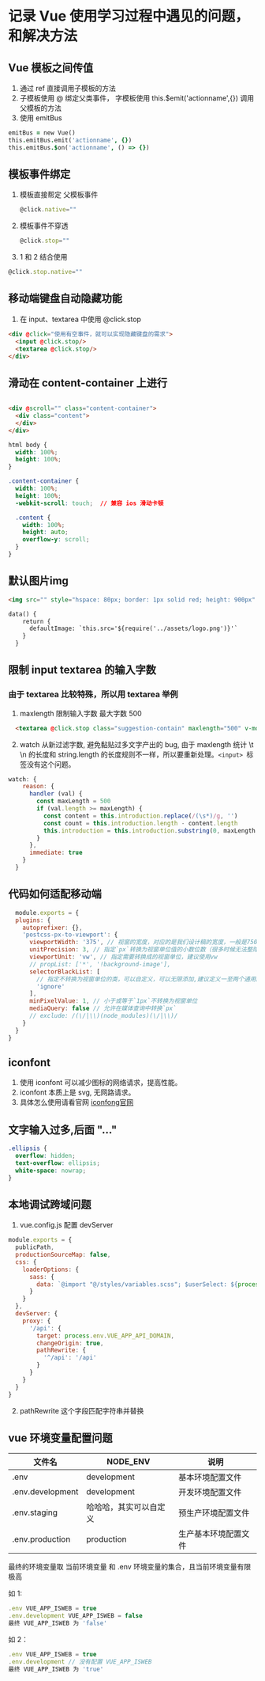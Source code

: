 # 记录 Vue 使用学习过程中遇见的问题，和解决方法

## Vue 模板之间传值

  1. 通过 ref 直接调用子模板的方法
  2. 子模板使用 @ 绑定父类事件， 字模板使用 this.$emit('actionname',{}) 调用父模板的方法
  3. 使用 emitBus
   ```j
   emitBus = new Vue()
   this.emitBus.emit('actionname', {})
   this.emitBus.$on('actionname', () => {})
   ```

## 模板事件绑定
1. 模板直接帮定 父模板事件
   ```js
   @click.native=""
   ```
2. 模板事件不穿透
   ```js
   @click.stop=""
   ```
3. 1 和 2 结合使用
  ```js
  @click.stop.native=""
  ```

## 移动端键盘自动隐藏功能
1. 在 input、textarea 中使用 @click.stop
 ```html
 <div @click="使用有空事件，就可以实现隐藏键盘的需求">
   <input @click.stop/>
   <textarea @click.stop/>
 </div>
 ```
## 滑动在 content-container 上进行

```html

<div @scroll="" class="content-container">
  <div class="content">
  </div>
</div>
```
```css
html body {
  width: 100%;
  height: 100%;
}

.content-container {
  width: 100%;
  height: 100%;
  -webkit-scroll: touch;  // 兼容 ios 滑动卡顿

  .content {
    width: 100%;
    height: auto;
    overflow-y: scroll;
  }
}
```

## 默认图片img

```html
<img src="" style="hspace: 80px; border: 1px solid red; height: 900px" @click="fff" :onerror="defaultImage" alt="The Pulpit Rock" width="304" height="228">

data() {
    return {
      defaultImage: `this.src='${require('../assets/logo.png')}'`
    }
  }
```

## 限制 input textarea 的输入字数
### 由于 textarea 比较特殊，所以用 textarea 举例

1. maxlength 限制输入字数 最大字数 500
   
```html
  <textarea @click.stop class="suggestion-contain" maxlength="500" v-model="reason" placeholder="请输入您的审批意见"></textarea>
```

2. watch 从新过滤字数, 避免黏贴过多文字产出的 bug, 由于 maxlength 统计 \t \n 的长度和 string.length 的长度规则不一样，所以要重新处理。```<input> ```标签没有这个问题。

```js
watch: {
    reason: {
      handler (val) {
        const maxLength = 500
        if (val.length >= maxLength) {
          const content = this.introduction.replace(/(\s*)/g, '')
          const count = this.introduction.length - content.length
          this.introduction = this.introduction.substring(0, maxLength - count)
        }
      },
      immediate: true
    }
  }
```

## 代码如何适配移动端

```js
  module.exports = {
  plugins: {
    autoprefixer: {},
    'postcss-px-to-viewport': {
      viewportWidth: '375', // 视窗的宽度，对应的是我们设计稿的宽度，一般是750
      unitPrecision: 3, // 指定`px`转换为视窗单位值的小数位数（很多时候无法整除）
      viewportUnit: 'vw', // 指定需要转换成的视窗单位，建议使用vw
      // propList: ['*', '!background-image'],
      selectorBlackList: [
        // 指定不转换为视窗单位的类，可以自定义，可以无限添加,建议定义一至两个通用的类名
        'ignore'
      ],
      minPixelValue: 1, // 小于或等于`1px`不转换为视窗单位
      mediaQuery: false // 允许在媒体查询中转换`px`
      // exclude: /(\/|\\)(node_modules)(\/|\\)/
    }
  }
}
```

## iconfont 

1. 使用 iconfont 可以减少图标的网络请求，提高性能。
2. iconfont 本质上是 svg, 无网路请求。
3. 具体怎么使用请看官网 [iconfong官网](https://www.iconfont.cn/)

## 文字输入过多,后面 "..."

```css
.ellipsis {
  overflow: hidden;
  text-overflow: ellipsis;
  white-space: nowrap;
}
```

## 本地调试跨域问题

1. vue.config.js 配置 devServer

```js
module.exports = {
  publicPath,
  productionSourceMap: false,
  css: {
    loaderOptions: {
      sass: {
        data: `@import "@/styles/variables.scss"; $userSelect: ${process.env.VUE_APP_USER_SELECT || 'none'};`
      }
    }
  },
  devServer: {
    proxy: {
      '/api': {
        target: process.env.VUE_APP_API_DOMAIN,
        changeOrigin: true,
        pathRewrite: {
          '^/api': '/api'
        }
      }
    }
  }
}
```

2. pathRewrite
  这个字段匹配字符串并替换

## vue 环境变量配置问题
| 文件名 | NODE_ENV | 说明
| --- | --- | ---
| .env | development | 基本环境配置文件
| .env.development | development | 开发环境配置文件
| .env.staging | 哈哈哈，其实可以自定义 | 预生产环境配置文件
| .env.production | production | 生产基本环境配置文件

最终的环境变量取 当前环境变量 和 .env 环境变量的集合，且当前环境变量有限极高

如 1:

```js
.env VUE_APP_ISWEB = true
.env.development VUE_APP_ISWEB = false
最终 VUE_APP_ISWEB 为 'false'
```

如 2：

```js
.env VUE_APP_ISWEB = true
.env.development // 没有配置 VUE_APP_ISWEB
最终 VUE_APP_ISWEB 为 'true'
```
